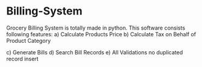 # Billing-System
Grocery Billing System is totally made in python.
This software consists following features:
a) Calculate Products Price
b) Calculate Tax on Behalf of Product Category

c) Generate Bills
d) Search Bill Records
e) All Validations no duplicated record insert
